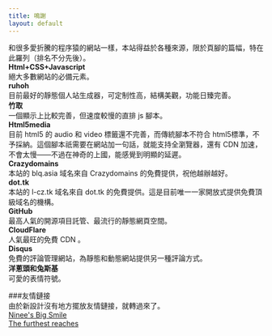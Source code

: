 ```yaml
---
title: 鳴謝
layout: default
---
```

和很多愛折騰的程序猿的網站一樣，本站得益於各種來源，限於頁腳的篇幅，特在此羅列（排名不分先後）。  
**Html+CSS+Javascript**  
絕大多數網站的必備元素。  
**ruhoh**  
目前最好的靜態個人站生成器，可定制性高，結構美觀，功能日臻完善。  
**竹取**  
一個顯示上比較完善，但速度較慢的直排 js 腳本。  
**Html5media**  
目前 html5 的 audio 和 video 標籤還不完善，而傳統腳本不符合 html5標準，不予採納。這個腳本祇需要在網站加一句話，就能支持全瀏覽器，還有 CDN 加速，不會太慢——不過在神奇的上國，能感覺到明顯的延遲。  
**Crazydomains**  
本站的 blq.asia 域名來自 Crazydomains 的免費提供，祝他越辦越好。  
**dot.tk**  
本站的 l-cz.tk 域名來自 dot.tk 的免費提供。這是目前唯一一家開放式提供免費頂級域名的機構。  
**GitHub**  
最高人氣的開源項目託管、最流行的靜態網頁空間。  
**CloudFlare**  
人氣最旺的免費 CDN 。  
**Disqus**  
免費的評論管理網站，為靜態和動態網站提供另一種評論方式。  
**洋蔥頭和兔斯基**  
可愛的表情符號。  

###友情鏈接  
由於新設計沒有地方擺放友情鏈接，就轉過來了。  
<a href="http://ninee.org/" rel="external">Ninee's Big Smile</a>  
<a href="http://mingzhenzhen.wordpress.com/" rel="external">The furthest reaches</a>
